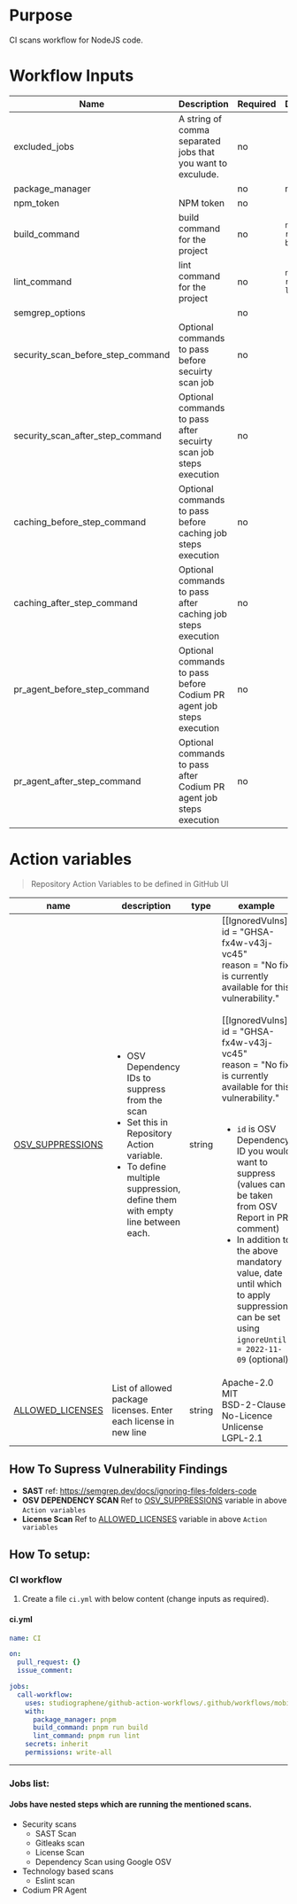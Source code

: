 # Purpose

CI scans workflow for NodeJS code.

# Workflow Inputs

| Name                                       | Description                                                                 | Required | Default                          |
| ------------------------------------------ | --------------------------------------------------------------------------- | -------- | -------------------------------- |
| excluded_jobs                              | A string of comma separated jobs that you want to exculude.                 | no       |                                  |
| package_manager                            |                                                                             | no       | npm                              |
| npm_token                                  | NPM token                                                                   | no       |                                  |
| build_command                              | build command for the project                                               | no       | `npm run build`                  |
| lint_command                               | lint command for the project                                                | no       | `npm run lint`                   |
| semgrep_options                            |                                                                             | no       |                                  |
| security_scan_before_step_command          | Optional commands to pass before secuirty scan job                          | no       |                                  |
| security_scan_after_step_command           | Optional commands to pass after secuirty scan job steps execution           | no       |                                  |
| caching_before_step_command                | Optional commands to pass before caching job steps execution                | no       |                                  |
| caching_after_step_command                 | Optional commands to pass after caching job steps execution                 | no       |                                  |
| pr_agent_before_step_command               | Optional commands to pass before Codium PR agent job steps execution        | no       |                                  |
| pr_agent_after_step_command                | Optional commands to pass after Codium PR agent job steps execution         | no       |                                  |                              |

# Action variables

> Repository Action Variables to be defined in GitHub UI

| name | description | type | example | required |
| --- | --- | --- | --- | --- |
| <a name="action_variable_OSV_SUPPRESSIONS"></a> [OSV_SUPPRESSIONS](#action_variable_OSV_SUPPRESSIONS) | <ul><li>OSV Dependency IDs to suppress from the scan</li><li>Set this in Repository Action variable.</li><li>To define multiple suppression, define them with empty line between each.</ul> | string |[[IgnoredVulns]]<br>id = "GHSA-fx4w-v43j-vc45"<br>reason = "No fix is currently available for this vulnerability."<br><br>[[IgnoredVulns]]<br>id = "GHSA-fx4w-v43j-vc45"<br>reason = "No fix is currently available for this vulnerability."<br><br><ul><li>`id` is OSV Dependency ID you would want to suppress (values can be taken from OSV Report in PR comment)</li><li>In addition to the above mandatory value, date until which to apply suppression can be set using `ignoreUntil = 2022-11-09` (optional)</li></ul>| no |
| <a name="action_variable_ALLOWED_LICENSES"></a> [ALLOWED_LICENSES](#action_variable_OSV_SUPPRESSIONS) | List of allowed package licenses. Enter each license in new line | string | Apache-2.0<br>MIT<br>BSD-2-Clause<br>No-Licence<br>Unlicense<br>LGPL-2.1 | no |

## How To Supress Vulnerability Findings

- **SAST**
    ref: https://semgrep.dev/docs/ignoring-files-folders-code
- **OSV DEPENDENCY SCAN**
    Ref to [OSV_SUPPRESSIONS](#action_variable_OSV_SUPPRESSIONS) variable in above `Action variables`
- **License Scan**
    Ref to [ALLOWED_LICENSES](#action_variable_ALLOWED_LICENSES) variable in above `Action variables` 
     

## How To setup:

### CI workflow

1. Create a file `ci.yml` with below content (change inputs as required).

#### ci.yml

```yaml
name: CI

on:
  pull_request: {}
  issue_comment:

jobs:
  call-workflow:
    uses: studiographene/github-action-workflows/.github/workflows/mobile-nodejs-ci.yml@master # if you want alternatively pin to tag version version
    with:
      package_manager: pnpm
      build_command: pnpm run build
      lint_command: pnpm run lint
    secrets: inherit
    permissions: write-all
```

---

### Jobs list:

#### Jobs have nested steps which are running the mentioned scans.

- Security scans
  - SAST Scan
  - Gitleaks scan
  - License Scan
  - Dependency Scan using Google OSV
- Technology based scans
  - Eslint scan
- Codium PR Agent

